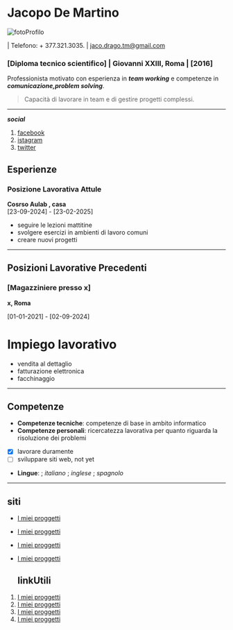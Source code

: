 # Jacopo De Martino



![fotoProfilo](https://github.com/user-attachments/assets/4d7caec3-feea-4b12-8857-6c75d83e66f0)


| Telefono: + 377.321.3035. | jaco.drago.tm@gmail.com 
### [Diploma tecnico scientifico] | Giovanni XXIII, Roma | [2016]

Professionista motivato con esperienza in ***team working*** e competenze in ***comunicazione,problem solving***. 
>Capacità di lavorare in team e di gestire progetti complessi.

---
***social***
1. [facebook](https://www.facebook.com/?locale=it_IT)
2. [istagram](https://www.instagram.com/)
3. [twitter](https://twitter.com/)


## Esperienze

### Posizione Lavorativa Attule
**Cosrso Aulab , casa**  
[23-09-2024] - [23-02-2025]

- seguire le lezioni mattitine
- svolgere esercizi in ambienti di lavoro comuni
- creare nuovi progetti
--- 

## Posizioni Lavorative Precedenti

### [Magazziniere presso x]  

**x, Roma**  

[01-01-2021] - [02-09-2024]

# Impiego lavorativo

- vendita al dettaglio
- fatturazione elettronica
- facchinaggio
---
## Competenze

- **Competenze tecniche**: competenze di base in ambito informatico
- **Competenze personali**: ricercatezza lavorativa per quanto riguarda la risoluzione dei problemi
- [x] lavorare duramente
- [ ] sviluppare siti web, not yet
    
- **Lingue**: 
; *italiano*
; *inglese*
; *spagnolo*
---
   ## siti
    
- [I miei proggetti](imieiprogetti.com)
- [I miei proggetti](imieiprogetti.com)
- [I miei proggetti](imieiprogetti.com)
- [I miei proggetti](imieiprogetti.com)

  ## linkUtili

1. [I miei proggetti](imieiprogetti.com)
1. [I miei proggetti](imieiprogetti.com)
1. [I miei proggetti](imieiprogetti.com)
1. [I miei proggetti](imieiprogetti.com)




